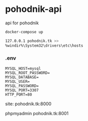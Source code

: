 # pohodnik-api
api for pohodnik
```bash
docker-compose up
```

```bash
127.0.0.1 pohodnik.tk >>
%windir%\System32\drivers\etc\hosts
```

### .env
```
MYSQL_HOST=mysql
MYSQL_ROOT_PASSWORD=
MYSQL_DATABASE=
MYSQL_USER=
MYSQL_PASSWORD=
MYSQL_PORT=3307
HTTP_PORT=80
```


site: pohodnik.tk:8000

phpmyadmin pohodnik.tk:8001
